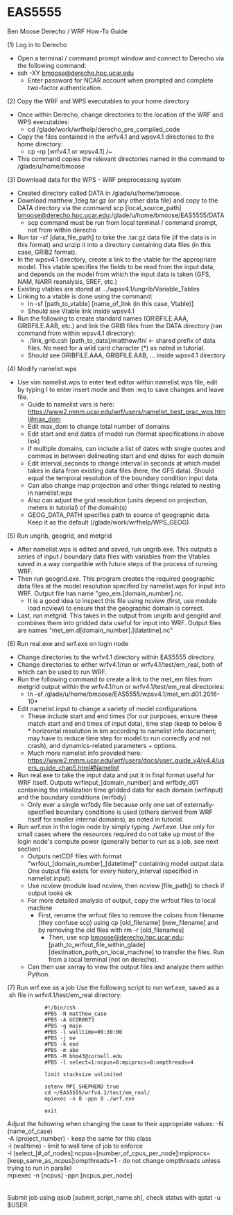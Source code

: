 # EAS5555

Ben Moose
Derecho / WRF How-To Guide

(1) Log in to Derecho
* Open a terminal / command prompt window and connect to Derecho via the following command:
* ssh -XY bmoose@derecho.hpc.ucar.edu
  * Enter password for NCAR account when prompted and complete two-factor authentication.

(2) Copy the WRF and WPS executables to your home directory
* Once within Derecho, change directories to the location of the WRF and WPS executables:
	* cd /glade/work/wrfhelp/derecho_pre_compiled_code
* Copy the files contained in the wrfv4.1 and wpsv4.1 directories to the home directory:
	* cp -rp [wrfv4.1 or wpsv4.1] /~
* This command copies the relevant directories named in the command to
/glade/u/home/bmoose

(3) Download data for the WPS - WRF preprocessing system
* Created directory called DATA in /glade/u/home/bmoose.
* Download matthew_1deg.tar.gz (or any other data file) and copy to the DATA directory via the command scp [local_source_path] bmoose@derecho.hpc.ucar.edu:/glade/u/home/bmoose/EAS5555/DATA
  	* scp command must be run from local terminal / command prompt, not from within derecho
* Run tar -xf [data_file_path] to take the .tar.gz data file (if the data is in this format) and unzip it into a directory containing data files (in this case, GRIB2 format).
* In the wpsv4.1 directory, create a link to the vtable for the appropriate model. This vtable specifies the fields to be read from the input data, and depends on the model from which the input data is taken (GFS, NAM, NARR reanalysis, SREF, etc.)
* Existing vtables are stored at …/wpsv4.1/ungrib/Variable_Tables
* Linking to a vtable is done using the command:
	* ln -sf [path_to_vtable] [name_of_link (in this case, Vtable)]
	* Should see Vtable link inside wpsv4.1
* Run the following to create standard names (GRIBFILE.AAA, GRIBFILE.AAB, etc.) and link the GRIB files from the DATA directory (ran command from within wpsv4.1 directory):
	* ./link_grib.csh [path_to_data]/matthew/fnl ← shared prefix of data files. No need for a wild card character (*) as noted in tutorial.
   	* Should see GRIBFILE.AAA, GRIBFILE.AAB, ... inside wpsv4.1 directory

(4) Modify namelist.wps
* Use vim namelist.wps to enter text editor within namelist.wps file, edit by typing I to enter insert mode and then :wq to save changes and leave file.
	* Guide to namelist vars is here:
https://www2.mmm.ucar.edu/wrf/users/namelist_best_prac_wps.html#max_dom
	* Edit max_dom to change total number of domains 
	* Edit start and end dates of model run (format specifications in above link)
	* If multiple domains, can include a list of dates with single quotes and commas in between delineating start and end dates for each domain
	* Edit interval_seconds to change interval in seconds at which model takes in data from existing data files (here, the GFS data). Should equal the temporal resolution of the boundary condition input data.
   	* Can also change map projection and other things related to nesting in namelist.wps
   	* Also can adjust the grid resolution (units depend on projection, meters in tutorial) of the domain(s)
   	* GEOG_DATA_PATH specifies path to source of geographic data. Keep it as the default (/glade/work/wrfhelp/WPS_GEOG)
 
(5) Run ungrib, geogrid, and metgrid
* After namelist.wps is edited and saved, run ungrib.exe. This outputs a series of input / boundary data files with variables from the Vtables saved in a way compatible with future steps of the process of running WRF.
* Then run geogrid.exe. This program creates the required geographic data files at the model resolution specified by namelist.wps for input into WRF. Output file has name "geo_em.[domain_number].nc.
	* It is a good idea to inspect this file using ncview (first, use module load ncview) to ensure that the geographic domain is correct.
* Last, run metgrid. This takes in the output from ungrib and geogrid and combines them into gridded data useful for input into WRF. Output files are names "met_em.d[domain_number].[datetime].nc"

 (6) Run real.exe and wrf.exe on login node
* Change directories to the wrfv4.1 directory within EAS5555 directory.
* Change directories to either wrfv4.1/run or wrfv4.1/test/em_real, both of which can be used to run WRF.
* Run the following command to create a link to the met_em files from metgrid output within the wrfv4.1/run or wrfv4.1/test/em_real directories:
 	* ln -sf /glade/u/home/bmoose/EAS5555/wpsv4.1/met_em.d01.2016-10*
* Edit namelist.input to change a variety of model configurations
  	* These include start and end times (for our purposes, ensure these match start and end times of input data), time step (keep to below 6 * horizontal resolution in km according to namelist info document; may have to reduce time step for model to run correctly and not crash), and dynamics-related parameters + options.
  	* Much more namelist info provided here: https://www2.mmm.ucar.edu/wrf/users/docs/user_guide_v4/v4.4/users_guide_chap5.html#Namelist
* Run real.exe to take the input data and put it in final format useful for WRF itself. Outputs wrfinput_[domain_number] and wrfbdy_d01 containing the intialization time gridded data for each domain (wrfinput) and the boundary conditions (wrfbdy)
	* Only ever a single wrfbdy file because only one set of externally-specified boundary conditions is used (others derived from WRF itself for smaller internal domains), as noted in tutorial.
 * Run wrf.exe in the login node by simply typing ./wrf.exe. Use only for small cases where the resources required do not take up most of the login node's compute power (generally better to run as a job, see next section)
	* Outputs netCDF files with format "wrfout_[domain_number]_[datetime]" containing model output data. One output file exists for every history_interval (specified in namelist.input).
 	* Use ncview (module load ncview, then ncview [file_path]) to check if output looks ok
  	* For more detailed analysis of output, copy the wrfout files to local machine
		* First, rename the wrfout files to remove the colons from filename (they confuse scp) using cp [old_filename] [new_filename] and by removing the old files with rm -r [old_filenames]
    		* Then, use scp bmoose@derecho.hpc.ucar.edu:[path_to_wrfout_file_within_glade] [destination_path_on_local_machine] to transfer the files. Run from a local terminal (not on derecho).
	* Can then use xarray to view the output files and analyze them within Python.

(7) Run wrf.exe as a job
Use the following script to run wrf.exe, saved as a .sh file in wrfv4.1/test/em_real directory:


				#!/bin/csh
				#PBS -N matthew_case
				#PBS -A UCOR0073
				#PBS -q main
				#PBS -l walltime=00:30:00
				#PBS -j oe
				#PBS -k eod
				#PBS -m abe
				#PBS -M bhm43@cornell.edu
				#PBS -l select=1:ncpus=8:mpiprocs=8:ompthreads=4
				
				limit stacksize unlimited
				
				setenv MPI_SHEPHERD true
				cd ~/EAS5555/wrfv4.1/test/em_real/
				mpiexec -n 8 -ppn 8 ./wrf.exe

				exit

Adjust the following when changing the case to their appropriate values:
-N (name_of_case)\
-A (project_number) - keep the same for this class\
-l (walltime) - limit to wall time of job to enforce\
-l (select_[#_of_nodes]:ncpus=[number_of_cpus_per_node]:mpiprocs=[keep_same_as_ncpus]:ompthreads=1 - do not change ompthreads unless trying to run in parallel\
mpiexec -n [ncpus] -ppn [ncpus_per_node]\
\
\
Submit job using qsub [submit_script_name.sh], check status with qstat -u $USER.

